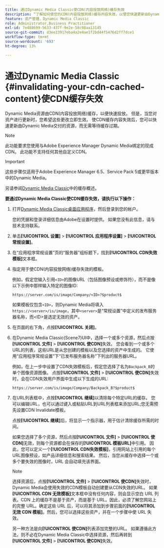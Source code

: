 ```yaml
---
title: 通过Dynamic Media Classic使CDN(内容投放网络)缓存失效
description: “了解如何使您的CDN(内容投放网络)缓存内容失效，以便您快速更新由Dynamic Media交付的资源，而不是等待缓存过期。”
feature: 资产管理，Dynamic Media Classic
role: Administrator,Business Practitioner
exl-id: 7e488699-5633-437f-9e2e-58c98aa13145
source-git-commit: d3ee23917eba4a2e4ae1f2bd44f5476d2ff7dce1
workflow-type: tm+mt
source-wordcount: '693'
ht-degree: 13%

---
```


# 通过Dynamic Media Classic {#invalidating-your-cdn-cached-content}使CDN缓存失效

Dynamic Media资源由CDN(内容投放网络)缓存，以便快速投放。 但是，当您对资产进行更新时，您希望这些更改立即生效。 使CDN缓存内容失效后，您可以快速更新由Dynamic Media交付的资源，而无需等待缓存过期。

>[!NOTE]
>
>此功能要求您使用与Adobe Experience Manager Dynamic Media绑定的现成CDN。 此功能不支持任何其他自定义CDN。

>[!IMPORTANT]
>
>这些步骤仅适用于Adobe Experience Manager 6.5、Service Pack 5或更早版本中的Dynamic Media。<!-- If you are using Dynamic Media in AEM as a Cloud Service, [use the new steps found here](/help/assets/invalidate-cdn-cache-dynamic-media.md). -->

另请参阅[Dynamic Media Classic](https://helpx.adobe.com/experience-manager/scene7/kb/base/caching-questions/scene7-caching-overview.html)中的缓存概述。

**要通过Dynamic Media Classic使CDN缓存失效，请执行以下操作：**

1. 打开[Dynamic Media Classic桌面应用程序](https://experienceleague.adobe.com/docs/dynamic-media-classic/using/getting-started/signing-out.html#getting-started)，然后登录到您的帐户。

   您的凭据和登录详细信息由Adobe在设置时提供。 如果您没有此信息，请与技术支持联系。

1. 单击&#x200B;**[!UICONTROL 设置]** > **[!UICONTROL 应用程序设置]** > **[!UICONTROL 常规设置]**。
1. 在“应用程序常规设置”页的“服务器”组标题下，找到&#x200B;**[!UICONTROL CDN失效模板]**&#x200B;文本框。

1. 指定用于使CDN(内容投放网络)缓存失效的模板。

   例如，假定您输入引用`<ID>`的图像URL（包括图像预设或修饰符），而不是像以下示例中那样输入特定的图像ID:

   `https://server.com/is/image/Company/<ID>?$product$`

   如果模板仅包含`<ID>`，则Dynamic Media将填入`https://<server>/is/image`，其中`<server>`是“常规设置”中定义的发布服务器名称，而&lt;ID>是选定无效的资产。

1. 在页面的右下角，点按&#x200B;**[!UICONTROL 关闭]**。
1. 在Dynamic Media Classic(Scene7)UI中，选择一个或多个资源，然后点按&#x200B;**[!UICONTROL 文件]** > **[!UICONTROL 使CDN]**&#x200B;失效。 您会看到一个或多个URL的列表，这些URL是从您创建的模板以及您选择的资产中生成的。 它使用“应用程序常规设置”下“已发布服务器名称”下列出的服务器URL。

   例如，在上一步中设置了CDN失效模板后，假定您选择了名为`Backpack_B`的单个图像资源图像。 点按&#x200B;**[!UICONTROL 文件]** > **[!UICONTROL 使CDN]**&#x200B;失效时，会在CDN失效用户界面中生成以下生成的URL:

   `https://server.com/is/image/Company/Backpack_B?$product$`

1. 在URL列表框中，点按&#x200B;**[!UICONTROL 继续]**&#x200B;以清除每个特定URL的缓存。 您可以编辑URL，也可以通过键入或粘贴URL到URL列表框来添加URL;您无需预先设置CDN Invalidate模板。

   点按&#x200B;**[!UICONTROL 继续]**&#x200B;后，将显示一个指示器，用于估计清除缓存所需的时间。

   如果您选择了多个资源，然后点按&#x200B;**[!UICONTROL 文件]** > **[!UICONTROL 使CDN]**&#x200B;无效，则每个资源都会在保存的&#x200B;**[!UICONTROL 模板URL]**&#x200B;中引用。 因此，您可以定义一个&#x200B;**[!UICONTROL CDN失效模板]**，引用网站上引用的每个URL图像预设，如产品详细信息和搜索结果。 然后，当您从缓存中选择一个或多个要失效的图像时，URL 会自动填充该界面。

   >[!NOTE]
   >
   >选择资源后，点按&#x200B;**[!UICONTROL 文件]** > **[!UICONTROL 使CDN]**&#x200B;失效时，Dynamic Media会使用失效的CDN模板自动创建要从CDN失效的URL。 如果 **[!UICONTROL CDN 无效模板]**&#x200B;文本框中没有任何内容，则会显示空白 URL 列表。CDN 上的缓存不是基于资产，而是基于 URL。因此，必须了解您网站上的完整 URL。确定这些 URL 后，可以将其添加到步骤前面的&#x200B;**[!UICONTROL 无效 CDN 模板]**。然后，您可以选择这些资产，并在一个步骤中使 URL 失效。
   >
   >另一种方法是向&#x200B;**[!UICONTROL 使CDN]**&#x200B;列表添加完整的URL。 如果遵循此方法，则不必在Dynamic Media Classic中选择资源，然后再转到&#x200B;**[!UICONTROL 文件]** > **[!UICONTROL 使CDN]**&#x200B;失效。
